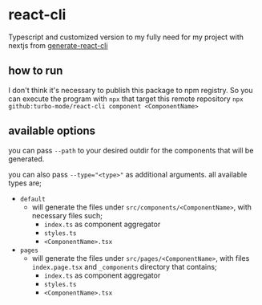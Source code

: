 # react-cli

Typescript and customized version to my fully need for my project with nextjs from [generate-react-cli](https://github.com/arminbro/generate-react-cli)

## how to run

I don't think it's necessary to publish this package to npm registry. So you can execute the program with `npx` that target this remote repository
`npx github:turbo-mode/react-cli component <ComponentName>`

## available options

you can pass `--path` to your desired outdir for the components that will be generated. 

you can also pass `--type="<type>"` as additional arguments. all available types are;

- `default`
  - will generate the files under `src/components/<ComponentName>`, with necessary files such; 
    - `index.ts` as component aggregator
    - `styles.ts`
    - `<ComponentName>.tsx`
- `pages`
  - will generate the files under `src/pages/<ComponentName>`, with files `index.page.tsx` and `_components` directory that contains; 
    - `index.ts` as component aggregator
    - `styles.ts`
    - `<ComponentName>.tsx`
